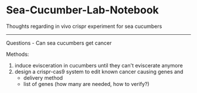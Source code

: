 # Sea-Cucumber-Lab-Notebook

Thoughts regarding in vivo crispr experiment for sea cucumbers

------------------------
Questions - Can sea cucumbers get cancer

Methods:
1. induce evisceration in cucumbers until they can't eviscerate anymore
2. design a crispr-cas9 system to edit known cancer causing genes and 
	* delivery method
	* list of genes (how many are needed, how to verify?)
